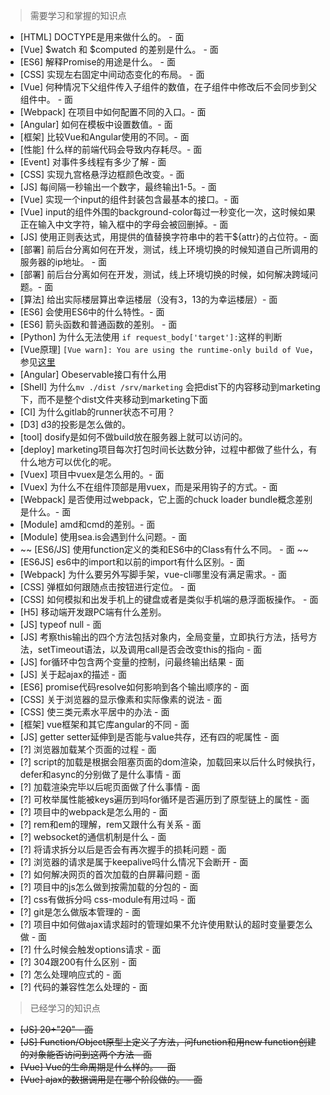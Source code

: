 > 需要学习和掌握的知识点
- [HTML] DOCTYPE是用来做什么的。 - 面
- [Vue] $watch 和 $computed 的差别是什么。 - 面
- [ES6] 解释Promise的用途是什么。   - 面
- [CSS] 实现左右固定中间动态变化的布局。 - 面
- [Vue] 何种情况下父组件传入子组件的数值，在子组件中修改后不会同步到父组件中。 - 面
- [Webpack] 在项目中如何配置不同的入口。- 面
- [Angular] 如何在模板中设置数值。- 面
- [框架] 比较Vue和Angular使用的不同。- 面
- [性能] 什么样的前端代码会导致内存耗尽。- 面
- [Event] 对事件多线程有多少了解 - 面
- [CSS] 实现九宫格悬浮边框颜色改变。- 面
- [JS] 每间隔一秒输出一个数字，最终输出1-5。- 面
- [Vue] 实现一个input的组件封装包含最基本的接口。- 面
- [Vue] input的组件外围的background-color每过一秒变化一次，这时候如果正在输入中文字符，输入框中的字母会被回删掉。- 面
- [JS] 使用正则表达式，用提供的值替换字符串中的若干${attr}的占位符。- 面
- [部署] 前后台分离如何在开发，测试，线上环境切换的时候知道自己所调用的服务器的ip地址。 - 面
- [部署] 前后台分离如何在开发，测试，线上环境切换的时候，如何解决跨域问题。- 面
- [算法] 给出实际楼层算出幸运楼层（没有3，13的为幸运楼层）- 面
- [ES6] 会使用ES6中的什么特性。- 面
- [ES6] 箭头函数和普通函数的差别。 - 面
- [Python] 为什么无法使用 `if request_body['target']:`这样的判断
- [Vue原理] `[Vue warn]: You are using the runtime-only build of Vue`，参见[这里](https://github.com/vuejs-templates/webpack/issues/215)
- [Angular] Obeservable接口有什么用
- [Shell] 为什么`mv ./dist /srv/marketing` 会把dist下的内容移动到marketing下，而不是整个dist文件夹移动到marketing下面
- [CI] 为什么gitlab的runner状态不可用？
- [D3] d3的投影是怎么做的。
- [tool] dosify是如何不做build放在服务器上就可以访问的。
- [deploy] marketing项目每次打包时间长达数分钟，过程中都做了些什么，有什么地方可以优化的呢。
- [Vuex] 项目中vuex是怎么用的。- 面
- [Vuex] 为什么不在组件顶部是用vuex，而是采用钩子的方式。- 面
- [Webpack] 是否使用过webpack，它上面的chuck loader bundle概念差别是什么。- 面
- [Module] amd和cmd的差别。- 面
- [Module] 使用sea.is会遇到什么问题。- 面
- ~~ [ES6/JS] 使用function定义的类和ES6中的Class有什么不同。 - 面 ~~ 
- [ES6JS] es6中的import和以前的import有什么区别。- 面
- [Webpack] 为什么要另外写脚手架，vue-cli哪里没有满足需求。- 面
- [CSS] 弹框如何跟随点击按钮进行定位。 - 面
- [CSS] 如何模拟和出发手机上的键盘或者是类似手机端的悬浮面板操作。 - 面
- [H5] 移动端开发跟PC端有什么差别。
- [JS] typeof null - 面
- [JS] 考察this输出的四个方法包括对象内，全局变量，立即执行方法，括号方法，setTimeout语法，以及调用call是否会改变this的指向 - 面
- [JS] for循环中包含两个变量的控制，问最终输出结果 - 面
- [JS] 关于起ajax的描述 - 面
- [ES6] promise代码resolve如何影响到各个输出顺序的 - 面
- [CSS] 关于浏览器的显示像素和实际像素的说法 - 面
- [CSS] 使三类元素水平居中的办法 - 面
- [框架] vue框架和其它库angular的不同 - 面
- [JS] getter setter延伸到是否能与value共存，还有四的呢属性 - 面
- [?] 浏览器加载某个页面的过程 - 面
- [?] script的加载是根据会阻塞页面的dom渲染，加载回来以后什么时候执行，defer和async的分别做了是什么事情 - 面
- [?] 加载渲染完毕以后呢页面做了什么事情 - 面
- [?] 可枚举属性能被keys遍历到吗for循环是否遍历到了原型链上的属性 - 面
- [?] 项目中的webpack是怎么用的 - 面
- [?] rem和em的理解，rem又跟什么有关系 - 面
- [?] websocket的通信机制是什么 - 面
- [?] 将请求拆分以后是否会有再次握手的损耗问题 - 面
- [?] 浏览器的请求是属于keepalive吗什么情况下会断开 - 面
- [?] 如何解决网页的首次加载的白屏幕问题 - 面
- [?] 项目中的js怎么做到按需加载的分包的 - 面
- [?] css有做拆分吗 css-module有用过吗 - 面
- [?] git是怎么做版本管理的 - 面
- [?] 项目中如何做ajax请求超时的管理如果不允许使用默认的超时变量要怎么做 - 面
- [?] 什么时候会触发options请求 - 面
- [?] 304跟200有什么区别 - 面
- [?] 怎么处理响应式的 - 面
- [?] 代码的兼容性怎么处理的 - 面

> 已经学习的知识点
- ~~[JS] 20+"20" - 面~~
- ~~[JS] Function/Object原型上定义了方法，问function和用new function创建的对象能否访问到这两个方法 - 面~~
- ~~[Vue] Vue的生命周期是什么样的。 - 面~~
- ~~[Vue] ajax的数据调用是在哪个阶段做的。 - 面~~
